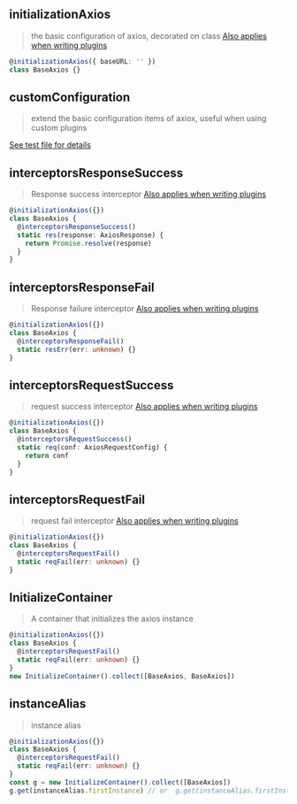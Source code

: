 ## initializationAxios

> the basic configuration of axios, decorated on class [Also applies when writing plugins](/docs/learnPlugin.md)

```ts
@initializationAxios({ baseURL: '' })
class BaseAxios {}
```

## customConfiguration

> extend the basic configuration items of axiox, useful when using custom plugins

[See test file for details](/test/retryAfterTimeout.spec.ts)

## interceptorsResponseSuccess

> Response success interceptor [Also applies when writing plugins](/docs/learnPlugin.md)

```ts
@initializationAxios({})
class BaseAxios {
  @interceptorsResponseSuccess()
  static res(response: AxiosResponse) {
    return Promise.resolve(response)
  }
}
```

## interceptorsResponseFail

> Response failure interceptor [Also applies when writing plugins](/docs/learnPlugin.md)

```ts
@initializationAxios({})
class BaseAxios {
  @interceptorsResponseFail()
  static resErr(err: unknown) {}
}
```

## interceptorsRequestSuccess

> request success interceptor [Also applies when writing plugins](/docs/learnPlugin.md)

```ts
@initializationAxios({})
class BaseAxios {
  @interceptorsRequestSuccess()
  static req(conf: AxiosRequestConfig) {
    return conf
  }
}
```

## interceptorsRequestFail

> request fail interceptor [Also applies when writing plugins](/docs/learnPlugin.md)

```ts
@initializationAxios({})
class BaseAxios {
  @interceptorsRequestFail()
  static reqFail(err: unknown) {}
}
```

## InitializeContainer

> A container that initializes the axios instance

```ts
@initializationAxios({})
class BaseAxios {
  @interceptorsRequestFail()
  static reqFail(err: unknown) {}
}
new InitializeContainer().collect([BaseAxios, BaseAxios])
```

## instanceAlias

> instance alias

```ts
@initializationAxios({})
class BaseAxios {
  @interceptorsRequestFail()
  static reqFail(err: unknown) {}
}
const g = new InitializeContainer().collect([BaseAxios])
g.get(instanceAlias.firstInstance) // or  g.get(instanceAlias.firstInstance)
```
